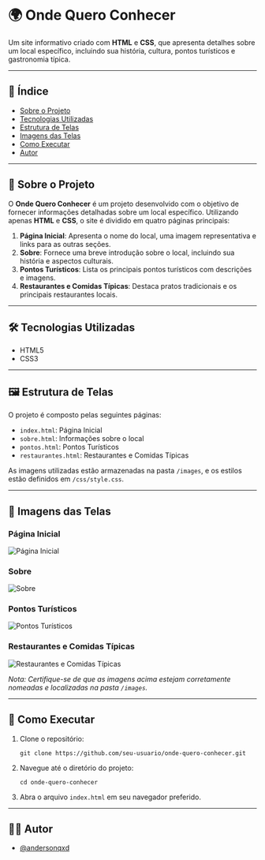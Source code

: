 # 🌍 Onde Quero Conhecer

Um site informativo criado com **HTML** e **CSS**, que apresenta detalhes sobre um local específico, incluindo sua história, cultura, pontos turísticos e gastronomia típica.

---

## 🧭 Índice

- [Sobre o Projeto](#sobre-o-projeto)
- [Tecnologias Utilizadas](#tecnologias-utilizadas)
- [Estrutura de Telas](#estrutura-de-telas)
- [Imagens das Telas](#imagens-das-telas)
- [Como Executar](#como-executar)
- [Autor](#autor)

---

## 📌 Sobre o Projeto

O **Onde Quero Conhecer** é um projeto desenvolvido com o objetivo de fornecer informações detalhadas sobre um local específico. Utilizando apenas **HTML** e **CSS**, o site é dividido em quatro páginas principais:

1. **Página Inicial**: Apresenta o nome do local, uma imagem representativa e links para as outras seções.
2. **Sobre**: Fornece uma breve introdução sobre o local, incluindo sua história e aspectos culturais.
3. **Pontos Turísticos**: Lista os principais pontos turísticos com descrições e imagens.
4. **Restaurantes e Comidas Típicas**: Destaca pratos tradicionais e os principais restaurantes locais.

---

## 🛠️ Tecnologias Utilizadas

- HTML5
- CSS3

---

## 🖼️ Estrutura de Telas

O projeto é composto pelas seguintes páginas:

- `index.html`: Página Inicial
- `sobre.html`: Informações sobre o local
- `pontos.html`: Pontos Turísticos
- `restaurantes.html`: Restaurantes e Comidas Típicas
  
As imagens utilizadas estão armazenadas na pasta `/images`, e os estilos estão definidos em `/css/style.css`.

---

## 📸 Imagens das Telas

### Página Inicial

![Página Inicial](./images/pagina-inicial.png)

### Sobre

![Sobre](./images/sobre.png)

### Pontos Turísticos

![Pontos Turísticos](./images/pontos-turisticos.png)

### Restaurantes e Comidas Típicas

![Restaurantes e Comidas Típicas](./images/page-restaurantes.png)

*Nota: Certifique-se de que as imagens acima estejam corretamente nomeadas e localizadas na pasta `/images`.*

---

## 🚀 Como Executar

1. Clone o repositório: 
   ```
   git clone https://github.com/seu-usuario/onde-quero-conhecer.git
   ```
2. Navegue até o diretório do projeto:
   ```
   cd onde-quero-conhecer
   ```
3. Abra o arquivo `index.html` em seu navegador preferido.

---

## 👨‍💻 Autor

- [@andersonqxd](https://github.com/andersonqxd)


